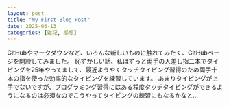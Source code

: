```yaml
---
layout: post
title: "My First Blog Post"
date: 2025-06-13
categories: [雑記, 感想]
---
```


GitHubやマークダウンなど、いろんな新しいものに触れてみたく、GitHubページを開設してみました。
恥ずかしい話、私はずっと両手の人差し指二本でタイピングを25年やってまして、最近ようやくタッチタイピング習得のため両手十本の指を使った効率的なタイピングを練習しています。
あまりタイピングが上手でないですが、プログラミング習得にはある程度タッチタイピングができるようになるのは必須なのでこうやってタイピングの練習にもなるかなと...
